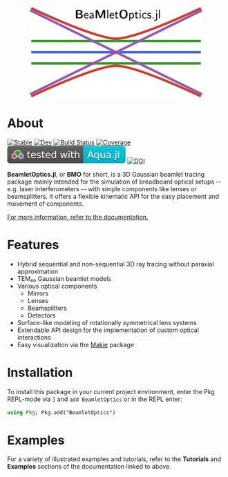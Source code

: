 <div align="center">
  <picture>
    <source media="(prefers-color-scheme: dark)" srcset="./docs/src/assets/logo-dark.svg">
    <source media="(prefers-color-scheme: light)" srcset="./docs/src/assets/logo.svg">
    <img src="./docs/src/assets/logo.svg" alt="BeamletOptics.jl logo" width="400">
  </picture>
</div>

# About

[![Stable](https://img.shields.io/badge/docs-stable-blue.svg)](https://juliaphysics.github.io/BeamletOptics.jl/stable/)
[![Dev](https://img.shields.io/badge/docs-dev-blue.svg)](https://juliaphysics.github.io/BeamletOptics.jl/dev/)
[![Build Status](https://github.com/JuliaPhysics/BeamletOptics.jl/actions/workflows/CI.yml/badge.svg?branch=master)](https://github.com/JuliaPhysics/BeamletOptics.jl/actions/workflows/CI.yml?query=branch%3Amaster)
[![Coverage](https://codecov.io/gh/JuliaPhysics/BeamletOptics.jl/branch/master/graph/badge.svg)](https://codecov.io/gh/JuliaPhysics/BeamletOptics.jl)
[![Aqua](https://raw.githubusercontent.com/JuliaTesting/Aqua.jl/master/badge.svg)](https://github.com/JuliaTesting/Aqua.jl)
[![DOI](https://zenodo.org/badge/955172301.svg)](https://doi.org/10.5281/zenodo.15090783)

**BeamletOptics.jl**, or **BMO** for short, is a 3D Gaussian beamlet tracing package mainly intended for the simulation of breadboard optical setups -- e.g. laser interferometers -- with simple components like lenses or beamsplitters. It offers a flexible kinematic API for the easy placement and movement of components.

[For more information, refer to the documentation.](https://juliaphysics.github.io/BeamletOptics.jl/stable/)

# Features

- Hybrid sequential and non-sequential 3D ray tracing without paraxial approximation
- TEM₀₀ Gaussian beamlet models
- Various optical components
    - Mirrors
    - Lenses
    - Beamsplitters
    - Detectors
- Surface-like modeling of rotationally symmetrical lens systems
- Extendable API design for the implementation of custom optical interactions
- Easy visualization via the [Makie](https://github.com/MakieOrg/Makie.jl) package

# Installation

To install this package in your current project environment, enter the Pkg REPL-mode via `]` and `add BeamletOptics` or in the REPL enter:

```julia
using Pkg; Pkg.add("BeamletOptics")
```

# Examples

For a variety of illustrated examples and tutorials, refer to the **Tutorials** and **Examples** sections of the documentation linked to above.
